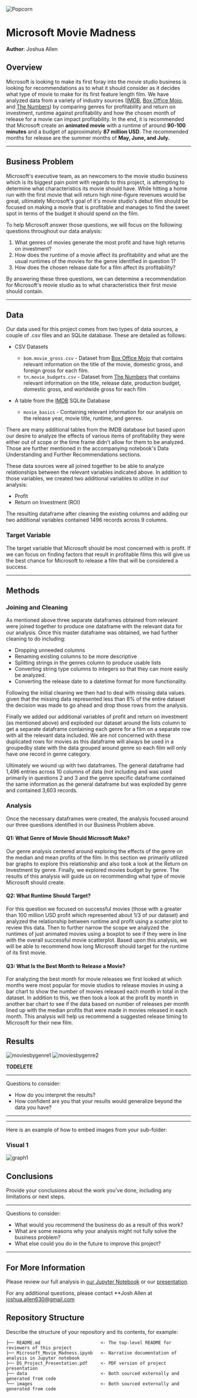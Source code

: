 ![Popcorn](./images/popcorn.jpg)

# Microsoft Movie Madness

**Author**: Joshua Allen

## Overview

Microsoft is looking to make its first foray into the movie studio business is looking for recommendations as to what it should consider as it decides what type of movie to make for its first feature length film.  We have analyzed data from a variety of industry sources ([IMDB](https://www.imdb.com), [Box Office Mojo](https://www.boxofficemojo.com/), and [The Numbers](https://www.the-numbers.com/)) by comparing genres for profitability and return on investment, runtime against profitability and how the chosen month of release for a movie can impact profitability.  In the end, it is recommended that Microsoft create an **animated movie** with a runtime of around **90-100 minutes** and a budget of approximately **87 million USD**.  The recommended months for release are the summer months of **May, June, and July.**
***

## Business Problem

Microsoft's executive team, as an newcomers to the movie studio business which is its biggest pain point with regards to this project, is attempting to determine what characteristics its movie should have.  While hitting a home run with the first movie that will return high nine-figure revenues would be great, ultimately Microsoft's goal of it's movie studio's debut film should be focused on making a movie that is profitable and manages to find the sweet spot in terms of the budget it should spend on the film.  

To help Microsoft answer those questions, we will focus on the following questions throughout our data analysis:

1. What genres of movies generate the most profit and have high returns on investment?
2. How does the runtime of a movie affect its profitability and what are the usual runtimes of the movies for the genre identified in question 1?
3. How does the chosen release date for a film affect its profitability?

By answering these three questions, we can determine a recommendation for Microsoft's movie studio as to what characteristics their first movie should contain.

***


## Data

Our data used for this project comes from two types of data sources, a couple of .csv files and an SQLite database.  These are detailed as follows:

- CSV Datasets
    - `bom.movie_gross.csv` - Dataset from [Box Office Mojo](https://www.boxofficemojo.com/) that contains relevant information on the title of the movie, domestic gross, and foreign gross for each film.
    - `tn.movie_budgets.csv` - Dataset from [The Numbers](https://www.the-numbers.com/) that contains relevant information on the title, release date, production budget, domestic gross, and worldwide gross for each film

- A table from the [IMDB](https://www.imdb.com) SQLite Database
    - `movie_basics` - Containing relevant information for our analysis on the release year, movie title, runtime, and genres.
    
There are many additional tables from the IMDB database but based upon our desire to analyze the effects of various items of profitability they were either out of scope or the time frame didn't allow for them to be analyzed.  Those are further mentioned in the accompanying notebook's Data Understanding and Further Recommendations sections.

These data sources were all joined together to be able to analyze relationships between the relevant variables indicated above.  In addition to those variables, we created two additional variables to utilize in our analysis:

- Profit
- Return on Investment (ROI)

The resulting dataframe after cleaning the existing columns and adding our two additional variables contained 1496 records across 9 columns.

### Target Variable

The target variable that Microsoft should be most concerned with is profit.  If we can focus on finding factors that result in profitable films this will give us the best chance for Microsoft to release a film that will be considered a success.
***

## Methods

### Joining and Cleaning

As mentioned above three separate dataframes obtained from relevant were joined together to produce one dataframe with the relevant data for our analysis.  Once this master dataframe was obtained, we had further cleaning to do including:

- Dropping unneeded columns
- Renaming existing columns to be more descriptive 
- Splitting strings in the genres column to produce usable lists
- Converting string type columns to integers so that they can more easily be analyzed.  
- Converting the release date to a datetime format for more functionality.  

Following the initial cleaning we then had to deal with missing data values. given that the missing data represented less than 8% of the entire dataset the decision was made to go ahead and drop those rows from the analysis.

Finally we added our additional variables of profit and return on investment (as mentioned above) and exploded our dataset around the lists column to get a separate dataframe containing each genre for a film on a separate row with all the relevant data included.  We are not concerned with these duplicated rows for movies as this dataframe will always be used in a groupedby state with the data grouped around genre so each film will only have one record in genre category.

Ultimately we wound up with two dataframes.  The general dataframe had 1,496 entries across 10 columns of data (not including  and was used primarily in questions 2 and 3 and the genre specific dataframe contained the same information as the general dataframe but was exploded by genre and contained 3,603 records.  

### Analysis

Once the necessary dataframes were created, the analysis focused around our three questions identified in our Business Problem above.

#### Q1: What Genre of Movie Should Microsoft Make?

Our genre analysis centered around exploring the effects of the genre on the median and mean profits of the film.  In this section we primarily utilized bar graphs to explore this relationship and also took a look at the Return on Investment by genre.  Finally, we explored movies budget by genre.  The results of this analysis will guide us on recommending what type of movie Microsoft should create.

#### Q2: What Runtime Should Target?

For this question we focused on successful movies (those with a greater than 100 million USD profit which represented about 1/3 of our dataset) and analyzed the 
relationship between runtime and profit using a scatter plot to review this data.  Then to further narrow the scope we analyzed the runtimes of just animated movies using a boxplot to see if they were in line with the overall successful movie scatterplot.  Based upon this analysis, we will be able to recommend how long Microsoft should target for the runtime of its first movie.

#### Q3: What Is the Best Month to Release a Movie?

For analyzing the best month for movie releases we first looked at which months were most popular for movie studios to release movies in using a bar chart to show the number of movies released each month in total in the dataset.  In addition to this, we then took a look at the profit by month in another bar chart to see if the data based on number of releases per month lined up with the median profits that were made in movies released in each month.  This analysis will help us recommend a suggested release timing to Microsoft for their new film.

## Results

![moviesbygenre1](.images/visualizations/genre_nummoviesb4drop.png)
![moviesbygenre2]('.images/visualizations/genre_nummoviesafterdrop.png')


**TODELETE**
***
Questions to consider:
* How do you interpret the results?
* How confident are you that your results would generalize beyond the data you have?
***
************
Here is an example of how to embed images from your sub-folder:

### Visual 1
![graph1](./images/viz1.png)

## Conclusions

Provide your conclusions about the work you've done, including any limitations or next steps.

***
Questions to consider:
* What would you recommend the business do as a result of this work?
* What are some reasons why your analysis might not fully solve the business problem?
* What else could you do in the future to improve this project?
***

## For More Information

Please review our full analysis in [our Jupyter Notebook](./Microsoft_Movie_Madness.ipynb) or our [presentation](./DS_Project_Presentation.pdf).

For any additional questions, please contact **Josh Allen at [joshua.allen630@gmail.com](mailto:joshua.allen630@gmail.com)

## Repository Structure

Describe the structure of your repository and its contents, for example:

```
├── README.md                       <- The top-level README for reviewers of this project
├── Microsoft_Movie_Madness.ipynb   <- Narrative documentation of analysis in Jupyter notebook
├── DS_Project_Presentation.pdf     <- PDF version of project presentation
├── data                            <- Both sourced externally and generated from code
└── images                          <- Both sourced externally and generated from code
```
